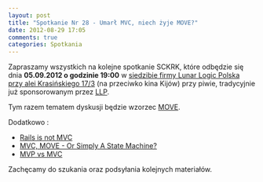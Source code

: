 ```yaml
---
layout: post
title: "Spotkanie Nr 28 - Umarł MVC, niech żyje MOVE?"
date: 2012-08-29 17:05
comments: true
categories: Spotkania
---
```


Zapraszamy wszystkich na kolejne spotkanie SCKRK, które odbędzie się dnia **05.09.2012 o godzinie 19:00** w [siedzibie firmy Lunar Logic Polska przy alei Krasińskiego 17/3][llp_mapka] (na przeciwko kina Kijów) przy piwie, tradycyjnie już sponsorowanym przez [LLP][llp].

Tym razem tematem dyskusji będzie wzorzec [MOVE][move].

Dodatkowo :

* [Rails is not MVC][rails]
* [MVC, MOVE - Or Simply A State Machine?][state_machine]
* [MVP vs MVC][mvp_mvc]

Zachęcamy do szukania oraz podsyłania kolejnych materiałów.

[llp]: http://lunarlogicpolska.com/
[llp_mapka]: http://g.co/maps/2x44j

[move]: http://cirw.in/blog/time-to-move-on
[rails]: http://andrzejonsoftware.blogspot.com/2011/09/rails-is-not-mvc.html
[mvp_mvc]: http://blog.vuscode.com/malovicn/archive/2007/12/18/model-view-presenter-mvp-vs-model-view-controller-mvc.aspx
[state_machine]: http://ingoschramm.tumblr.com/post/26409997578/mvc-move-or-simply-a-state-machine
